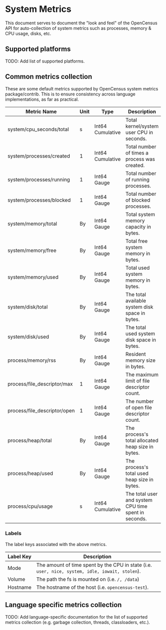 # System Metrics
This document serves to document the "look and feel" of the OpenCensus API for auto-collection of system metrics such as processes, memory & CPU usage, disks, etc.

## Supported platforms
TODO: Add list of supported platforms.

## Common metrics collection
These are some default metrics supported by OpenCensus system metrics package/contrib. This is to ensure consistency across language implementations, as far as practical.

| Metric Name                               | Unit  | Type                       | Description                                                        | Labels                  |
|-------------------------------------------|-------|----------------------------|--------------------------------------------------------------------|-------------------------|
| system/cpu_seconds/total                  | s     | Int64 Cumulative           | Total kernel/system user CPU in seconds.                           | Hostname, Mode          |
| system/processes/created                  | 1     | Int64 Cumulative           | Total number of times a process was created.                       | Hostname                |
| system/processes/running                  | 1     | Int64 Gauge                | Total number of running processes.                                 | Hostname                |
| system/processes/blocked                  | 1     | Int64 Gauge                | Total number of blocked processes.                                 | Hostname                |
| system/memory/total                       | By    | Int64 Gauge                | Total system memory capacity in bytes.                             | Hostname                |
| system/memory/free                        | By    | Int64 Gauge                | Total free system memory in bytes.                                 | Hostname                |
| system/memory/used                        | By    | Int64 Gauge                | Total used system memory in bytes.                                 | Hostname                |
| system/disk/total                         | By    | Int64 Gauge                | The total available system disk space in bytes.                    | Hostname, Volume        |
| system/disk/used                          | By    | Int64 Gauge                | The total used system disk space in bytes.                         | Hostname, Volume        |
| process/memory/rss                        | By    | Int64 Gauge                | Resident memory size in bytes.                                     | Hostname                |
| process/file_descriptor/max               | 1     | Int64 Gauge                | The maximum limit of file descriptor count.                        | Hostname                |
| process/file_descriptor/open              | 1     | Int64 Gauge                | The number of open file descriptor count.                          | Hostname                |
| process/heap/total                        | By    | Int64 Gauge                | The process's total allocated heap size in bytes.                  | Hostname                |
| process/heap/used                         | By    | Int64 Gauge                | The process's total used heap size in bytes.                       | Hostname                |
| process/cpu/usage                         | s     | Int64 Cumulative           | The total user and system CPU time spent in seconds.               | Hostname                |

### Labels
The label keys associated with the above metrics.

| Label Key          | Description                                                                                              |
|--------------------|----------------------------------------------------------------------------------------------------------|
| Mode               | The amount of time spent by the CPU in state (i.e. `user, nice, system, idle, iowait, stolen`).          |
| Volume             | The path the fs is mounted on (i.e. `/, /data`)                                                          |
| Hostname           | The hostname of the host (i.e. `opencensus-test`).                                                       |

## Language specific metrics collection
TODO: Add language-specific documentation for the list of supported metrics collection (e.g. garbage collection, threads, classloaders, etc.).
